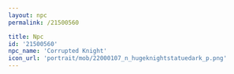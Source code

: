 ```yaml
---
layout: npc
permalink: /21500560

title: Npc
id: '21500560'
npc_name: 'Corrupted Knight'
icon_url: 'portrait/mob/22000107_n_hugeknightstatuedark_p.png'
---
```

